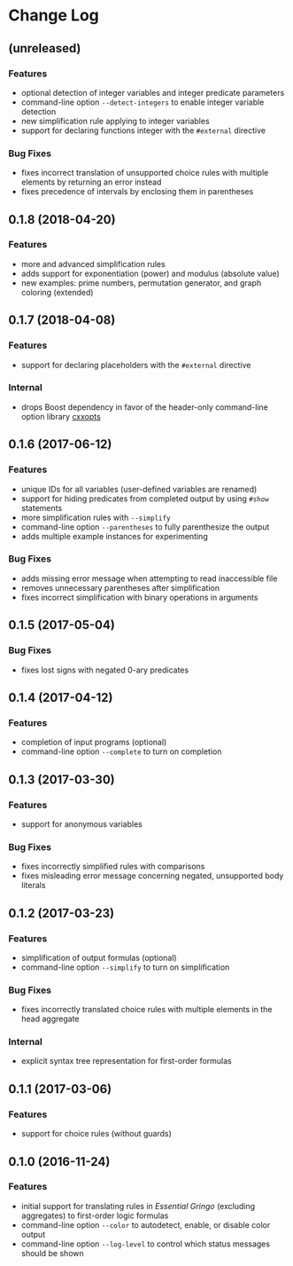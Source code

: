 # Change Log

## (unreleased)

### Features

* optional detection of integer variables and integer predicate parameters
* command-line option `--detect-integers` to enable integer variable detection
* new simplification rule applying to integer variables
* support for declaring functions integer with the `#external` directive

### Bug Fixes

* fixes incorrect translation of unsupported choice rules with multiple elements by returning an error instead
* fixes precedence of intervals by enclosing them in parentheses

## 0.1.8 (2018-04-20)

### Features

* more and advanced simplification rules
* adds support for exponentiation (power) and modulus (absolute value)
* new examples: prime numbers, permutation generator, and graph coloring (extended)

## 0.1.7 (2018-04-08)

### Features

* support for declaring placeholders with the `#external` directive

### Internal

* drops Boost dependency in favor of the header-only command-line option library [cxxopts](https://github.com/jarro2783/cxxopts)

## 0.1.6 (2017-06-12)

### Features

* unique IDs for all variables (user-defined variables are renamed)
* support for hiding predicates from completed output by using `#show` statements
* more simplification rules with `--simplify`
* command-line option `--parentheses` to fully parenthesize the output
* adds multiple example instances for experimenting

### Bug Fixes

* adds missing error message when attempting to read inaccessible file
* removes unnecessary parentheses after simplification
* fixes incorrect simplification with binary operations in arguments

## 0.1.5 (2017-05-04)

### Bug Fixes

* fixes lost signs with negated 0-ary predicates

## 0.1.4 (2017-04-12)

### Features

* completion of input programs (optional)
* command-line option `--complete` to turn on completion

## 0.1.3 (2017-03-30)

### Features

* support for anonymous variables

### Bug Fixes

* fixes incorrectly simplified rules with comparisons
* fixes misleading error message concerning negated, unsupported body literals

## 0.1.2 (2017-03-23)

### Features

* simplification of output formulas (optional)
* command-line option `--simplify` to turn on simplification

### Bug Fixes

* fixes incorrectly translated choice rules with multiple elements in the head aggregate

### Internal

* explicit syntax tree representation for first-order formulas

## 0.1.1 (2017-03-06)

### Features

* support for choice rules (without guards)

## 0.1.0 (2016-11-24)

### Features

* initial support for translating rules in *Essential Gringo* (excluding aggregates) to first-order logic formulas
* command-line option `--color` to autodetect, enable, or disable color output
* command-line option `--log-level` to control which status messages should be shown
